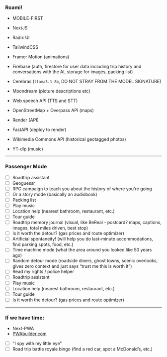 

### **Roami!**  

- MOBILE-FIRST
- NextJS  
- Radix UI  
- TailwindCSS  
- Framer Motion (animations)  
- Firebase (auth, firestore for user data including trip history and conversations with the AI, storage for images, packing list) 

- Cerebras (`llama3.1-8b`, DO NOT STRAY FROM THE MODEL SIGNATURE)
- Moondream (picture descriptions etc)
- Web speech API (TTS and STT)
- OpenStreetMap + Overpass API (maps)
- Render (API)  
- FastAPI (deploy to render)
- Wikimedia Commons API (historical geotagged photos)  
- YT-dlp (music)


---

### **Passenger Mode**  
- [ ] Roadtrip assistant
- [ ] Geoguessr  
- [ ] RPG campaign to teach you about the history of where you're going  
- [ ] Or a story mode (basically an audiobook)  
- [ ] Packing list  
- [ ] Play music  
- [ ] Location help (nearest bathroom, restaurant, etc.)
- [ ] Tour guide  
- [ ] Roadtrip memory journal (visual, like BeReal - postcard? maps, captions, images, total miles driven, best stop)  
- [ ] Is it worth the detour? (gas prices and route optimizer)  
- [ ] Artificial spontaneity! (will help you do last-minute accommodations, find parking spots, food, etc.)  
- [ ] Time machine mode (what the area around you looked like 50 years ago)  
- [ ] Random detour mode (roadside diners, ghost towns, scenic overlooks, gives zero context and just says “trust me this is worth it”)  
- [ ] Read my rights / police helper
- [ ] Roadtrip assistant
- [ ] Play music  
- [ ] Location help (nearest bathroom, restaurant, etc.)
- [ ] Tour guide
- [ ] Is it worth the detour? (gas prices and route optimizer)
---

### **If we have time:**  
- Next-PWA  
- [PWAbuilder.com](http://PWAbuilder.com)  
- [ ] "I spy with my little eye"  
- [ ] Road trip battle royale bingo (find a red car, spot a McDonald’s, etc.)  